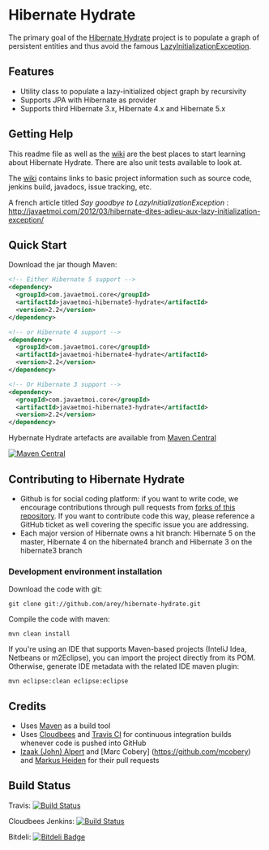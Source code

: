 # Hibernate Hydrate #

The primary goal of the [Hibernate Hydrate](https://github.com/arey/hibernate-hydrate) project is to populate a graph of persistent entities and thus avoid the famous [LazyInitializationException](http://docs.jboss.org/hibernate/orm/3.6/javadocs/org/hibernate/LazyInitializationException.html).

## Features ##

* Utility class to populate a lazy-initialized object graph by recursivity
* Supports JPA with Hibernate as provider
* Supports third Hibernate 3.x, Hibernate 4.x and Hibernate 5.x

## Getting Help ##

This readme file as well as the [wiki](https://github.com/arey/hibernate-hydrate/wiki) are the best places to start learning about Hibernate Hydrate. 
There are also unit tests available to look at.

The [wiki](https://github.com/arey/hibernate-hydrate/wiki) contains links to basic project information such as source code, jenkins build, javadocs, issue tracking, etc.

A french article titled *Say goodbye to LazyInitializationException* : http://javaetmoi.com/2012/03/hibernate-dites-adieu-aux-lazy-initialization-exception/

## Quick Start ##

Download the jar though Maven:

```xml
<!-- Either Hibernate 5 support -->
<dependency>
  <groupId>com.javaetmoi.core</groupId>
  <artifactId>javaetmoi-hibernate5-hydrate</artifactId>
  <version>2.2</version>
</dependency> 

<!-- or Hibernate 4 support -->
<dependency>
  <groupId>com.javaetmoi.core</groupId>
  <artifactId>javaetmoi-hibernate4-hydrate</artifactId>
  <version>2.2</version>
</dependency> 

<!-- Or Hibernate 3 support -->
<dependency>
  <groupId>com.javaetmoi.core</groupId>
  <artifactId>javaetmoi-hibernate3-hydrate</artifactId>
  <version>2.2</version>
</dependency> 
```

Hybernate Hydrate artefacts are available from [Maven Central](http://repo1.maven.org/maven2/com/javaetmoi/core/javaetmoi-hibernate5-hydrate/)

[![Maven Central](https://maven-badges.herokuapp.com/maven-central/com.javaetmoi.core/javaetmoi-hibernate5-hydrate/badge.svg)](https://maven-badges.herokuapp.com/maven-central/com.javaetmoi.core/javaetmoi-hibernate5-hydrate)


## Contributing to Hibernate Hydrate ##

* Github is for social coding platform: if you want to write code, we encourage contributions through pull requests from [forks of this repository](http://help.github.com/forking/). If you want to contribute code this way, please reference a GitHub ticket as well covering the specific issue you are addressing.
* Each major version of Hibernate owns a hit branch: Hibernate 5 on the master, Hibernate 4 on the hibernate4 branch and Hibernate 3 on the hibernate3 branch

### Development environment installation ###

Download the code with git:

``git clone git://github.com/arey/hibernate-hydrate.git``

Compile the code with maven:

``mvn clean install``

If you're using an IDE that supports Maven-based projects (InteliJ Idea, Netbeans or m2Eclipse), you can import the project directly from its POM. 
Otherwise, generate IDE metadata with the related IDE maven plugin:

``mvn eclipse:clean eclipse:eclipse``


## Credits ##

* Uses [Maven](http://maven.apache.org/) as a build tool
* Uses [Cloudbees](http://www.cloudbees.com/foss) and [Travis CI](http://www.travis-ci.org) for continuous integration builds whenever code is pushed into GitHub
* [Izaak (John) Alpert](https://github.com/karlhungus) and [Marc Cobery] (https://github.com/mcobery) and [Markus Heiden](https://github.com/markus-s24) for their pull requests
 

## Build Status ##

Travis: [![Build
Status](https://travis-ci.org/arey/hibernate-hydrate.png?branch=master)](https://travis-ci.org/arey/hibernate-hydrate)

Cloudbees Jenkins: [![Build
Status](https://javaetmoi.ci.cloudbees.com/job/hibernate-hydrate/badge/icon)](https://javaetmoi.ci.cloudbees.com/job/hibernate-hydrate/)

Bitdeli: [![Bitdeli Badge](https://d2weczhvl823v0.cloudfront.net/arey/hibernate-hydrate/trend.png)](https://bitdeli.com/free "Bitdeli Badge")
